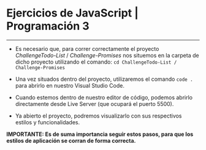 # Ejercicios de JavaScript | Programación 3
---

- Es necesario que, para correr correctamente el proyecto *ChallengeTodo-List* / *Challenge-Promises*
nos situemos en la carpeta de dicho proyecto utilizando el comando:
`cd ChallengeTodo-List / Challenge-Promises`

- Una vez situados dentro del proyecto, utilizaremos el comando `code .` para
abrirlo en nuestro Visual Studio Code.

- Cuando estemos dentro de nuestro editor de código, podemos abrirlo directamente
desde Live Server (que ocupará el puerto 5500).

- Ya abierto el proyecto, podremos visualizarlo con sus respectivos estilos y
funcionalidades.

**IMPORTANTE: Es de suma importancia seguir estos pasos, para que los estilos de aplicación se corran de forma correcta.**
